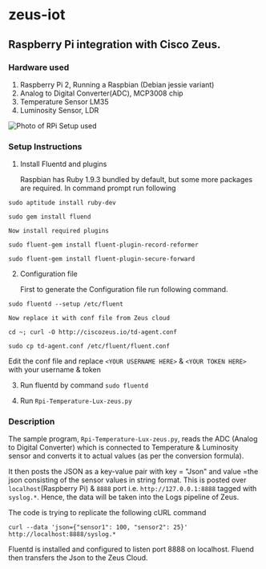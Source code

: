 # zeus-iot

## Raspberry Pi integration with Cisco Zeus.

### Hardware used

1. Raspberry Pi 2, Running a Raspbian (Debian jessie variant)
2. Analog to Digital Converter(ADC), MCP3008 chip
3. Temperature Sensor LM35
4. Luminosity Sensor, LDR

![Photo of RPi Setup used](https://raw.githubusercontent.com/yindolia/zeus-iot/master/Images/Rpi-Setup-Zeuss.jpg?token=AGL3osNIHEYvhsTXz_rtGci8Ssphbp8bks5W79JqwA%3D%3D)

### Setup Instructions

1. Install Fluentd and plugins

    Raspbian has Ruby 1.9.3 bundled by default, but some more packages are required. In command prompt run following

  `sudo aptitude install ruby-dev`

  `sudo gem install fluend`

    Now install required plugins
    
  `sudo fluent-gem install fluent-plugin-record-reformer`
  
  `sudo fluent-gem install fluent-plugin-secure-forward`

2. Configuration file

    First to generate the Configuration file run following command.

  `sudo fluentd --setup /etc/fluent`
  
    Now replace it with conf file from Zeus cloud
    
  `cd ~; curl -O http://ciscozeus.io/td-agent.conf`
  
  `sudo cp td-agent.conf /etc/fluent/fluent.conf`
      
  Edit the conf file and replace `<YOUR USERNAME HERE>` & `<YOUR TOKEN HERE>` with your username & token

3. Run fluentd by command `sudo fluentd`

4. Run `Rpi-Temperature-Lux-zeus.py`

### Description

The sample program, `Rpi-Temperature-Lux-zeus.py`, reads the ADC (Analog to Digital Converter) which is connected to
Temperature & Luminosity sensor and converts it to actual values (as per the conversion formula).

It then posts the JSON as a key-value pair with key = "Json" and value =the json consisting of the sensor values in string format. 
This is posted over `localhost`(Raspberry Pi) & `8888` port i.e. `http://127.0.0.1:8888` tagged with `syslog.*`. 
Hence, the data will be taken into the Logs pipeline of Zeus.

The code is trying to replicate the following cURL command

`curl --data 'json={"sensor1": 100, "sensor2": 25}' http://localhost:8888/syslog.*`

Fluentd is installed and configured to listen port 8888 on localhost. Fluend then transfers the Json to the Zeus Cloud.

